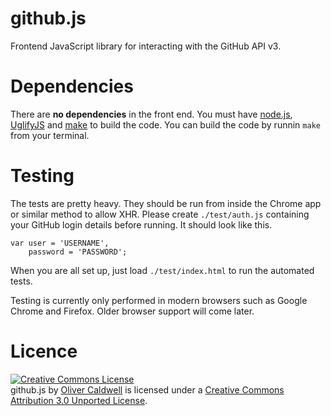 # github.js

Frontend JavaScript library for interacting with the GitHub API v3.

# Dependencies

There are **no dependencies** in the front end. You must have [node.js](http://nodejs.org/), [UglifyJS](https://github.com/mishoo/UglifyJS) and [make](http://www.gnu.org/software/make/) to build the code. You can build the code by runnin `make` from your terminal.

# Testing

The tests are pretty heavy. They should be run from inside the Chrome app or similar method to allow XHR. Please create `./test/auth.js` containing your GitHub login details before running. It should look like this.

	var user = 'USERNAME',
		password = 'PASSWORD';

When you are all set up, just load `./test/index.html` to run the automated tests.

Testing is currently only performed in modern browsers such as Google Chrome and Firefox. Older browser support will come later.

# Licence

<a rel="license" href="http://creativecommons.org/licenses/by/3.0/"><img alt="Creative Commons License" style="border-width:0" src="http://i.creativecommons.org/l/by/3.0/88x31.png" /></a><br /><span xmlns:dct="http://purl.org/dc/terms/" property="dct:title">github.js</span> by <a xmlns:cc="http://creativecommons.org/ns#" href="http://olivercaldwell.co.uk/" property="cc:attributionName" rel="cc:attributionURL">Oliver Caldwell</a> is licensed under a <a rel="license" href="http://creativecommons.org/licenses/by/3.0/">Creative Commons Attribution 3.0 Unported License</a>.